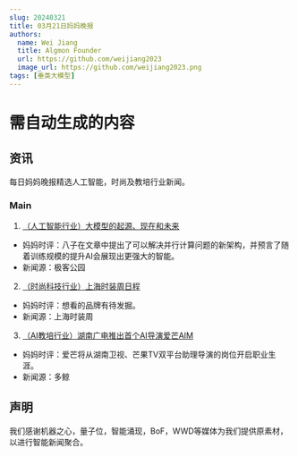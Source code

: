 ```yaml
---
slug: 20240321
title: 03月21日妈妈晚报
authors:
  name: Wei Jiang
  title: Algmon Founder
  url: https://github.com/weijiang2023
  image_url: https://github.com/weijiang2023.png
tags: [垂类大模型]
---
```


# 需自动生成的内容
## 资讯
每日妈妈晚报精选人工智能，时尚及教培行业新闻。

### Main

1. [（人工智能行业）大模型的起源、现在和未来](https://mp.weixin.qq.com/s/RZtjor1qRjwjI72oDriSrQ)
* 妈妈时评：八子在文章中提出了可以解决并行计算问题的新架构，并预言了随着训练规模的提升AI会展现出更强大的智能。
* 新闻源：极客公园

2. [（时尚科技行业）上海时装周日程](https://www.shanghaifashionweek.com/page/shfw/schedule)
* 妈妈时评：想看的品牌有待发掘。
* 新闻源：上海时装周

3. [（AI教培行业）湖南广电推出首个AI导演爱芒AIM](https://mp.weixin.qq.com/s/hZY8kDje6g5qnIdegT5zIQ)
* 妈妈时评：爱芒将从湖南卫视、芒果TV双平台助理导演的岗位开启职业生涯。
* 新闻源：多鲸

## 声明

我们感谢机器之心，量子位，智能涌现，BoF，WWD等媒体为我们提供原素材，以进行智能新闻聚合。